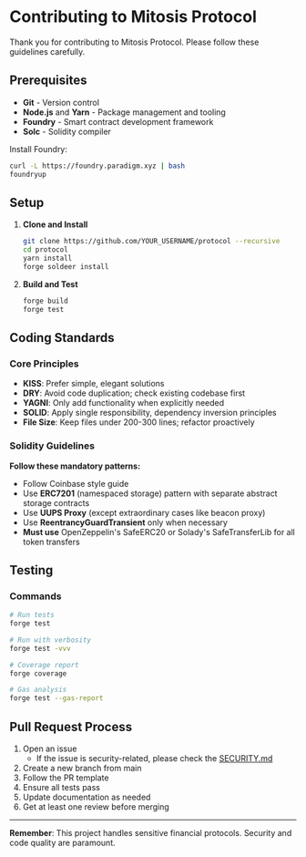# Contributing to Mitosis Protocol

Thank you for contributing to Mitosis Protocol. Please follow these guidelines carefully.

## Prerequisites

- **Git** - Version control
- **Node.js** and **Yarn** - Package management and tooling
- **Foundry** - Smart contract development framework
- **Solc** - Solidity compiler

Install Foundry:

```bash
curl -L https://foundry.paradigm.xyz | bash
foundryup
```

## Setup

1. **Clone and Install**

   ```bash
   git clone https://github.com/YOUR_USERNAME/protocol --recursive
   cd protocol
   yarn install
   forge soldeer install
   ```

2. **Build and Test**
   ```bash
   forge build
   forge test
   ```

## Coding Standards

### Core Principles

- **KISS**: Prefer simple, elegant solutions
- **DRY**: Avoid code duplication; check existing codebase first
- **YAGNI**: Only add functionality when explicitly needed
- **SOLID**: Apply single responsibility, dependency inversion principles
- **File Size**: Keep files under 200-300 lines; refactor proactively

### Solidity Guidelines

**Follow these mandatory patterns:**

- Follow Coinbase style guide
- Use **ERC7201** (namespaced storage) pattern with separate abstract storage contracts
- Use **UUPS Proxy** (except extraordinary cases like beacon proxy)
- Use **ReentrancyGuardTransient** only when necessary
- **Must use** OpenZeppelin's SafeERC20 or Solady's SafeTransferLib for all token transfers

## Testing

### Commands

```bash
# Run tests
forge test

# Run with verbosity
forge test -vvv

# Coverage report
forge coverage

# Gas analysis
forge test --gas-report
```

## Pull Request Process

1. Open an issue
   - If the issue is security-related, please check the [SECURITY.md](SECURITY.md)
2. Create a new branch from main
3. Follow the PR template
4. Ensure all tests pass
5. Update documentation as needed
6. Get at least one review before merging

---

**Remember**: This project handles sensitive financial protocols. Security and code quality are paramount.

